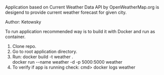 Application based on Current Weather Data API by OpenWeatherMap.org is desigend to provide current weather forecast for given city. 

Author: Ketowsky


To run application recommended way is to build it with Docker and run as container.
1. Clone repo.
2. Go to root application directory.
3. Run: 
        <cmd> docker build -t weather .  
        <cmd> docker run --name weather -d -p 5000:5000 weather
4. To verify if app is running check:
        cmd> docker logs weather
